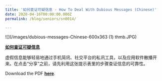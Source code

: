 ```yaml
---
title: '如何查证可疑信息 - How To Deal With Dubious Messages (Chinese)'
date: 2020-04-16T00:00:00.000Z
permalink: /blog/seniors/sn0014/

---
```



![](/images/dubious-messages-Chinese-600x363 (1) thmb.JPG)

**[如何查证可疑信息](/files/infographic/Dubious-Messages-Chinese.pdf)**

虚假信息能够轻易地通过手机简讯、社交平台的私讯工具，以及应用软件散播开来。在点击“分享”之前，请先利用这张提示表里的步骤查证信息的可靠性。

Download the PDF **[here](/files/infographic/Dubious-Messages-Chinese.pdf)**.

